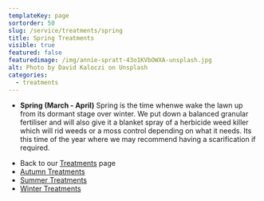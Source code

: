 ```yaml
---
templateKey: page
sortorder: 50
slug: /service/treatments/spring
title: Spring Treatments
visible: true
featured: false
featuredimage: /img/annie-spratt-43o1KVbOWXA-unsplash.jpg
alt: Photo by David Kaloczi on Unsplash
categories:
  - treatments
---
```


* **Spring  (March - April)**
  Spring is the time whenwe wake the lawn up from its dormant stage over winter.  We put down a balanced granular fertiliser and will also give it a blanket spray of a herbicide weed killer which will rid weeds or a moss control depending on what it needs.  Its this time of the year where we may recommend having a scarification if required.


- Back to our [Treatments](/service/treatments) page
- [Autumn Treatments](/service/treatments/autumn)
- [Summer Treatments](/service/treatments/summer)
- [Winter Treatments](/service/treatments/winter)